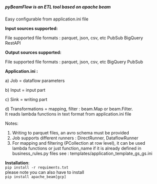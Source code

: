 ##### **pyBeamFlow** is an ETL tool based on apache beam

Easy configurable from application.ini file

**Input sources supported:**

File supported file formats : parquet, json, csv, etc
PubSub
BigQuery
RestAPI

**Output sources supported:**

File supported file formats : parquet, json, csv, etc
BigQuery
PubSub


**Application.ini :**

a) Job = dataflow parameters

b) Input = input part

c) Sink = writing part

d) Transformations = mapping, filter : beam.Map or beam.Filter.  
It reads lambda functions in text format from application.ini file

Notes:
1. Writing to parquet files, an avro schema must be provided
2. Job supports different runners : DirectRunner, DataflowRunner
3. For mapping and filtering (PCollection at row level), it can be used lambda functions or just function_name if it is already defined in business_rules.py files
see : templates/application_template_gs_gs.ini

**Installation**:  
`pip install -r requiments.txt `  
please note you can also have to install  
`pip install apache_beam[gcp] `
